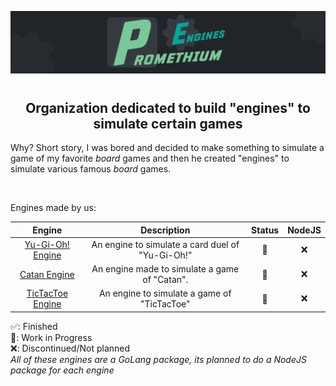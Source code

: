 ![Promethium Engines Logo in Large](/assets/pe-large.png)

<h1></h1>

<h2 align="center">Organization dedicated to build "engines" to simulate certain games</h2>

Why?
Short story, I was bored and decided to make something to simulate a game of my favorite <i>board</i> games and then he created "engines" to simulate various famous <i>board</i> games.

<br/>

Engines made by us:

|                                    Engine                                     |                   Description                    | Status | NodeJS |
| :---------------------------------------------------------------------------: | :----------------------------------------------: | :----: | :----: |
| [Yu-Gi-Oh! Engine](https://github.com/PromethiumEngines/yugioh-battle-engine) | An engine to simulate a card duel of "Yu-Gi-Oh!" |   🚧   |   ❌   |
|       [Catan Engine](https://github.com/PromethiumEngines/catan-engine)       |  An engine made to simulate a game of "Catan".   |   🚧   |   ❌   |
|   [TicTacToe Engine](https://github.com/PromethiumEngines/tictactoe-engine)   |   An engine to simulate a game of "TicTacToe"    |   🚧   |   ❌   |

✅: Finished<br/>
🚧: Work in Progress<br/>
❌: Discontinued/Not planned<br/>
<i>All of these engines are a GoLang package, its planned to do a NodeJS package for each engine</i>
